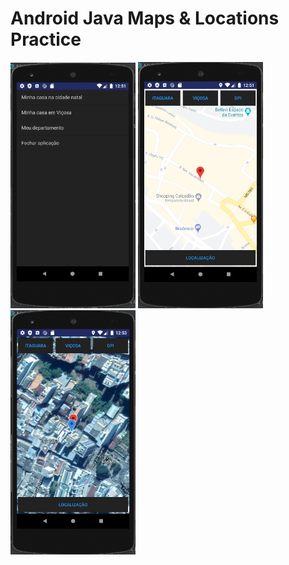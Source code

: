 # Android Java Maps & Locations Practice
<p float="left">
  <img src="/readmeFiles/Screenshot from 2020-11-06 23-50-57.png" width="200" />
  <img src="/readmeFiles/Screenshot from 2020-11-06 23-51-39.png" width="200" /> 
  <img src="/readmeFiles/Screenshot from 2020-11-06 23-53-29.png" width="200" /> 
</p>
